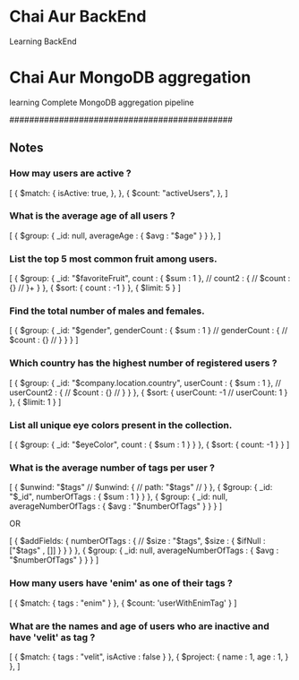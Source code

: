 # Chai Aur BackEnd
 Learning BackEnd

# Chai Aur MongoDB aggregation
 learning Complete MongoDB aggregation pipeline

#############################################
## Notes

### How may users are active ?

[
  {
    $match: {
      isActive: true,
    },
  },
  {
    $count: "activeUsers",
  },
]

### What is the average age of all users ?

[
  {
    $group: {
      _id: null,
      averageAge : {
        $avg : "$age"
      }
    }
  },
]

### List the top 5 most common fruit among users.

[
  {
    $group: {
      _id: "$favoriteFruit",
      count : {
        $sum : 1
      },
      // count2 : {
      //   $count : {}
      // }+
    }
  },
  {
    $sort: {
      count : -1
    }
  },
  {
    $limit: 5
  }
]

### Find the total number of males and females.

[
  {
    $group: {
      _id: "$gender",
      genderCount : {
        $sum : 1
      }
      // genderCount : {
      //   $count : {}
      // }
    }
  }
]

### Which country has the highest number of registered users ?

[
  {
    $group: {
      _id: "$company.location.country",
      userCount : {
        $sum : 1
      },
      // userCount2 : {
      //   $count : {}
      // }
    }
  },
  {
    $sort: {
      userCount: -1
      // userCount: 1
    }
  },
  {
    $limit: 1
  }
]

### List all unique eye colors present in the collection.

[
  {
    $group: {
      _id: "$eyeColor",
      count : {
        $sum : 1
      }
    }
  },
  {
    $sort: {
      count: -1
    }
  }
]

### What is the average number of tags per user ?

[
  {
    $unwind: "$tags"
    // $unwind: {
    //   path: "$tags"
    // }
  },
  {
    $group: {
      _id: "$_id",
       numberOfTags : {
         $sum : 1
       }
    }
  },
  {
    $group: {
      _id: null,
      averageNumberOfTags : {
        $avg : "$numberOfTags"
      }
    }
  }
]

OR

[
  {
    $addFields: {
      numberOfTags : {
        // $size : "$tags",
        $size : {
          $ifNull : ["$tags" , []]
        }
      }
    }
  },
  {
    $group: {
      _id: null,
      averageNumberOfTags : {
        $avg : "$numberOfTags"
      }
    }
  }
]

### How many users have 'enim' as one of their tags ?

[
  {
    $match: {
      tags : "enim"
    }
  },
  {
    $count: 'userWithEnimTag'
  }
]

### What are the names and age of users who are inactive and have 'velit' as tag ?

[
  {
    $match: {
      tags : "velit",
      isActive : false
    }
  },
  {
    $project: {
      name : 1,
      age : 1,
    }
  },
]

